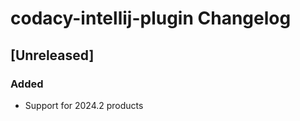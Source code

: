 <!-- Keep a Changelog guide -> https://keepachangelog.com -->

# codacy-intellij-plugin Changelog

## [Unreleased]

### Added

- Support for 2024.2 products
